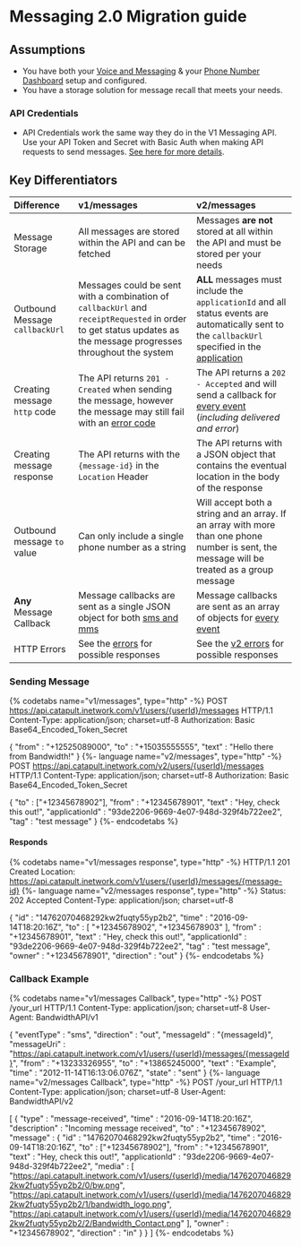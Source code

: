 # Messaging 2.0 Migration guide

## Assumptions

* You have both your [Voice and Messaging](https://app.bandwidth.com) & your [Phone Number Dashboard](https://dashboard.bandwidth.com) setup and configured.
* You have a storage solution for message recall that meets your needs.

### API Credentials
* API Credentials work the same way they do in the V1 Messaging API. Use your API Token and Secret with Basic Auth when making API requests to send messages. [See here for more details](accountCredentials.md).

## Key Differentiators

| Difference                     | v1/messages                                                                                                                                                                                    | v2/messages                                                                                                                                                                                                         |
|:-------------------------------|:-----------------------------------------------------------------------------------------------------------------------------------------------------------------------------------------------|:--------------------------------------------------------------------------------------------------------------------------------------------------------------------------------------------------------------------|
| Message Storage                | All messages are stored within the API and can be fetched                                                                                                                                      | Messages **are not** stored at all within the API and must be stored per your needs                                                                                                                                 |
| Outbound Message `callbackUrl` | Messages could be sent with a combination of `callbackUrl` and `receiptRequested` in order to get status updates as the message progresses throughout the system                               | **ALL** messages must include the `applicationId` and all status events are automatically sent to the `callbackUrl` specified in the [application](https://dashboard.bandwidth.com/portal-v2/report/#application:/) |
| Creating message `http` code   | The API returns `201 - Created` when sending the message, however the message may still fail with an [error code](http://dev.bandwidth.com/ap-docs/methods/messages/getMessagesMessageId.html) | The API returns a `202 - Accepted` and will send a callback for [every event](./events/messageEvents.md) (*including delivered and error*)                                                                          |
| Creating message response      | The API returns with the `{message-id}` in the `Location` Header                                                                                                                               | The API returns with a JSON object that contains the eventual location in the body of the response                                                                                                                  |
| Outbound message `to` value    | Can only include a single phone number as a string                                                                                                                                             | Will accept both a string and an array. If an array with more than one phone number is sent, the message will be treated as a group message                                                                         |
| **Any** Message Callback       | Message callbacks are sent as a single JSON object for both [sms and mms](http://dev.bandwidth.com/ap-docs/apiCallbacks/messagingEvents.html)                                                  | Message callbacks are sent as an array of objects for [every event](./events/messageEvents.md)                                                                                                                      |
| HTTP Errors                    | See the [errors](http://dev.bandwidth.com/ap-docs/methods/messages/getMessagesMessageId.html) for possible responses                                                                           | See the [v2 errors](./codes.md) for possible responses                                                                                                                                                              |

### Sending Message

{% codetabs name="v1/messages", type="http" -%}
POST https://api.catapult.inetwork.com/v1/users/{userId}/messages HTTP/1.1
Content-Type: application/json; charset=utf-8
Authorization: Basic Base64_Encoded_Token_Secret

{
    "from" : "+12525089000",
    "to"   : "+15035555555",
    "text" : "Hello there from Bandwidth!"
}
{%- language name="v2/messages", type="http" -%}
POST https://api.catapult.inetwork.com/v2/users/{userId}/messages HTTP/1.1
Content-Type: application/json; charset=utf-8
Authorization: Basic Base64_Encoded_Token_Secret

{
    "to"            : ["+12345678902"],
    "from"          : "+12345678901",
    "text"          : "Hey, check this out!",
    "applicationId" : "93de2206-9669-4e07-948d-329f4b722ee2",
    "tag"           : "test message"
}
{%- endcodetabs %}

#### Responds

{% codetabs name="v1/messages response", type="http" -%}
HTTP/1.1 201 Created
Location: https://api.catapult.inetwork.com/v1/users/{userId}/messages/{message-id}
{%- language name="v2/messages response", type="http" -%}
Status: 202 Accepted
Content-Type: application/json; charset=utf-8

{
  "id"            : "14762070468292kw2fuqty55yp2b2",
  "time"          : "2016-09-14T18:20:16Z",
  "to"            : [
    "+12345678902",
    "+12345678903"
  ],
  "from"          : "+12345678901",
  "text"          : "Hey, check this out!",
  "applicationId" : "93de2206-9669-4e07-948d-329f4b722ee2",
  "tag"           : "test message",
  "owner"         : "+12345678901",
  "direction"     : "out"
}
{%- endcodetabs %}



### Callback Example

{% codetabs name="v1/messages Callback", type="http" -%}
POST /your_url HTTP/1.1
Content-Type: application/json; charset=utf-8
User-Agent: BandwidthAPI/v1

{
   "eventType"  : "sms",
   "direction"  : "out",
   "messageId"  : "{messageId}",
   "messageUri" : "https://api.catapult.inetwork.com/v1/users/{userId}/messages/{messageId}",
   "from"       : "+13233326955",
   "to"         : "+13865245000",
   "text"       : "Example",
   "time"       : "2012-11-14T16:13:06.076Z",
   "state"      : "sent"
}
{%- language name="v2/messages Callback", type="http" -%}
POST /your_url HTTP/1.1
Content-Type: application/json; charset=utf-8
User-Agent: BandwidthAPI/v2

[
  {
    "type"        : "message-received",
    "time"        : "2016-09-14T18:20:16Z",
    "description" : "Incoming message received",
    "to"          : "+12345678902",
    "message"     : {
      "id"            : "14762070468292kw2fuqty55yp2b2",
      "time"          : "2016-09-14T18:20:16Z",
      "to"            : ["+12345678902"],
      "from"          : "+12345678901",
      "text"          : "Hey, check this out!",
      "applicationId" : "93de2206-9669-4e07-948d-329f4b722ee2",
      "media"         : [
        "https://api.catapult.inetwork.com/v1/users/{userId}/media/14762070468292kw2fuqty55yp2b2/0/bw.png",
        "https://api.catapult.inetwork.com/v1/users/{userId}/media/14762070468292kw2fuqty55yp2b2/1/bandwidth_logo.png",
        "https://api.catapult.inetwork.com/v1/users/{userId}/media/14762070468292kw2fuqty55yp2b2/2/Bandwidth_Contact.png"
      ],
      "owner"         : "+12345678902",
      "direction"     : "in"
    }
  }
]
{%- endcodetabs %}
